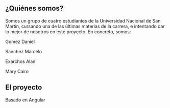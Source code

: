 

## ¿Quiénes somos?

Somos un grupo de cuatro estudiantes de la Universidad Nacional de San Martín, cursando una de las últimas materias de la carrera, e intentando dar lo mejor de nosotros en este proyecto. En concreto, somos:

Gomez Daniel

Sanchez Marcelo

Exarchos Alan

Mary Cairo

## El proyecto

Basado en Angular

